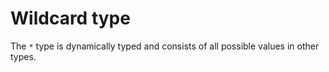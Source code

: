 # Wildcard type

The `*` type is dynamically typed and consists of all possible values in other types.